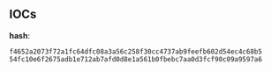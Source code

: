 
## IOCs

__hash__:

```text
f4652a2073f72a1fc64dfc08a3a56c258f30cc4737ab9feefb602d54ec4c68b5
54fc10e6f2675adb1e712ab7afd0d8e1a561b0fbebc7aa0d3fcf90c09a9597a6
```